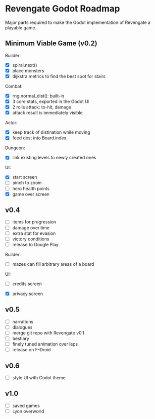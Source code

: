 Revengate Godot Roadmap
=======================

Major parts required to make the Godot implementation of Revengate a playable game.

## Minimum Viable Game (v0.2)

Builder:
- [x] spiral.next()
- [x] place monsters
- [x] dijkstra metrics to find the best spot for stairs

Combat:
- [x] rng.normal_dist(): built-in
- [x] 3 core stats, exported in the Godot UI
- [x] 2 rolls attack: to-hit, damage
- [x] attack result is immediately visible

Actor:
- [x] keep track of distination while moving
- [x] feed dest into Board.index

Dungeon:
- [x] link existing levels to newly created ones

UI:
- [x] start screen
- [ ] pinch to zoom
- [ ] hero health points
- [x] game over screen

## v0.4
- [ ] items for progression
- [ ] damage over time
- [ ] extra stat for evasion
- [ ] victory conditions
- [ ] release to Google Play

Builder:
- [ ] mazes can fill arbitrary areas of a board

UI:
- [ ] credits screen
- [x] privacy screen


## v0.5
- [ ] narrations
- [ ] dialogues
- [ ] merge git repo with Revengate v0.1
- [ ] bestiary
- [ ] finely tuned animation over laps
- [ ] release on F-Droid

## v0.6
- [ ] style UI with Godot theme

## v1.0
- [ ] saved games
- [ ] Lyon overworld
